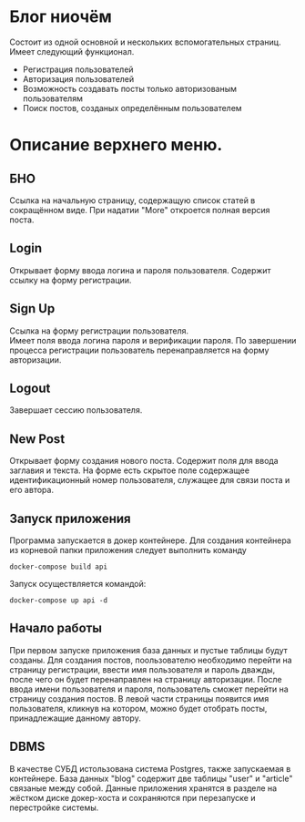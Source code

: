 # Блог ниочём

Состоит из одной основной и нескольких вспомогательных страниц. Имеет следующий функционал.  
- Регистрация пользователей
- Авторизация пользователей
- Возможность создавать посты только авторизованым пользователям
- Поиск постов, созданых определённым пользователем

# Описание верхнего меню.  
## БНО
Ссылка на начальную страницу, содержащую список статей в сокращённом виде. При надатии "More" откроется полная версия поста.

## Login
Открывает форму ввода логина и пароля пользователя. 
Содержит ссылку на форму регистрации.  


## Sign Up

Ссылка на форму регистрации пользователя.  
Имеет поля ввода логина пароля и верификации пароля.
По завершении процесса регистрации пользователь перенаправляется на форму авторизации.  


## Logout

Завершает сессию пользователя.


## New Post
Открывает форму создания нового поста. Содержит поля для ввода заглавия и текста.
На форме есть скрытое поле содержащее идентификационный номер пользователя, служащее для связи поста и его автора. 

## Запуск приложения

Программа запускается в докер контейнере. 
Для создания контейнера из корневой папки приложения следует выполнить команду 
```
docker-compose build api
```
Запуск осуществляется командой:
```
docker-compose up api -d  
```
## Начало работы
При первом запуске приложения база данных и пустые таблицы будут созданы. Для создания постов, поользователю необходимо перейти на страницу регистрации, ввести имя пользователя и пароль дважды, после чего он будет перенаправлен на страницу авторизации.
После ввода имени пользователя и пароля, пользователь сможет перейти на страницу создания постов.
В левой части страницы появится имя пользователя, кликнув на котором, можно будет отобрать посты, принадлежащие данному автору.
## DBMS
В качестве СУБД истользована система Postgres, также запускаемая в контейнере. 
База данных "blog" содержит две таблицы "user" и "article" связаные между собой.
Данные приложения хранятся в разделе на жёстком диске докер-хоста и сохраняются при перезапуске и перестройке системы.
